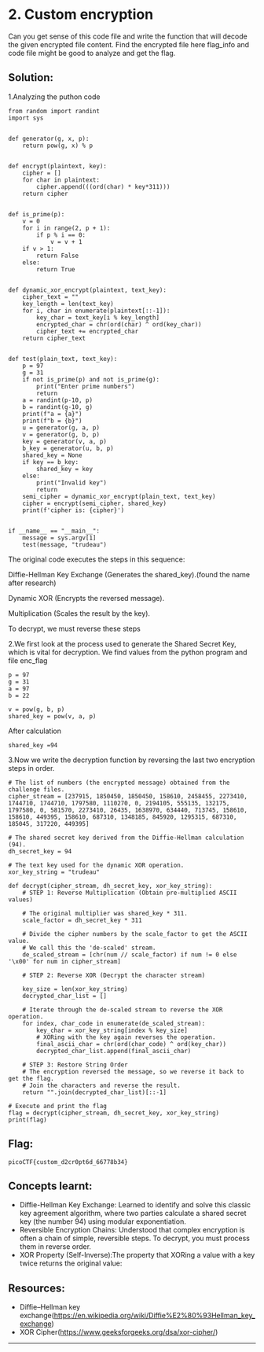 
# 2. Custom encryption

Can you get sense of this code file and write the function that will decode the given encrypted file content.
Find the encrypted file here flag_info and code file might be good to analyze and get the flag.

## Solution:
1.Analyzing the puthon code
```
from random import randint
import sys


def generator(g, x, p):
    return pow(g, x) % p


def encrypt(plaintext, key):
    cipher = []
    for char in plaintext:
        cipher.append(((ord(char) * key*311)))
    return cipher


def is_prime(p):
    v = 0
    for i in range(2, p + 1):
        if p % i == 0:
            v = v + 1
    if v > 1:
        return False
    else:
        return True


def dynamic_xor_encrypt(plaintext, text_key):
    cipher_text = ""
    key_length = len(text_key)
    for i, char in enumerate(plaintext[::-1]):
        key_char = text_key[i % key_length]
        encrypted_char = chr(ord(char) ^ ord(key_char))
        cipher_text += encrypted_char
    return cipher_text


def test(plain_text, text_key):
    p = 97
    g = 31
    if not is_prime(p) and not is_prime(g):
        print("Enter prime numbers")
        return
    a = randint(p-10, p)
    b = randint(g-10, g)
    print(f"a = {a}")
    print(f"b = {b}")
    u = generator(g, a, p)
    v = generator(g, b, p)
    key = generator(v, a, p)
    b_key = generator(u, b, p)
    shared_key = None
    if key == b_key:
        shared_key = key
    else:
        print("Invalid key")
        return
    semi_cipher = dynamic_xor_encrypt(plain_text, text_key)
    cipher = encrypt(semi_cipher, shared_key)
    print(f'cipher is: {cipher}')


if __name__ == "__main__":
    message = sys.argv[1]
    test(message, "trudeau")

```
The original code executes the steps in this sequence:

Diffie-Hellman Key Exchange (Generates the shared_key).(found the name after research)<br>

Dynamic XOR (Encrypts the reversed message).<br>

Multiplication (Scales the result by the key).<br>

To decrypt, we must reverse these steps

2.We first look at the process used to generate the Shared Secret Key, which is vital for decryption.
We find values from the python program and file enc_flag
```
p = 97
g = 31
a = 97
b = 22

v = pow(g, b, p) 
shared_key = pow(v, a, p)
```
After calculation
```
shared_key =94
```
3.Now we write the decryption function by reversing the last two encryption steps in order.
```
# The list of numbers (the encrypted message) obtained from the challenge files.
cipher_stream = [237915, 1850450, 1850450, 158610, 2458455, 2273410, 1744710, 1744710, 1797580, 1110270, 0, 2194105, 555135, 132175, 1797580, 0, 581570, 2273410, 26435, 1638970, 634440, 713745, 158610, 158610, 449395, 158610, 687310, 1348185, 845920, 1295315, 687310, 185045, 317220, 449395]

# The shared secret key derived from the Diffie-Hellman calculation (94).
dh_secret_key = 94

# The text key used for the dynamic XOR operation.
xor_key_string = "trudeau"

def decrypt(cipher_stream, dh_secret_key, xor_key_string):
    # STEP 1: Reverse Multiplication (Obtain pre-multiplied ASCII values)
    
    # The original multiplier was shared_key * 311.
    scale_factor = dh_secret_key * 311
    
    # Divide the cipher numbers by the scale_factor to get the ASCII value.
    # We call this the 'de-scaled' stream.
    de_scaled_stream = [chr(num // scale_factor) if num != 0 else '\x00' for num in cipher_stream]
    
    # STEP 2: Reverse XOR (Decrypt the character stream)
    
    key_size = len(xor_key_string)
    decrypted_char_list = []
    
    # Iterate through the de-scaled stream to reverse the XOR operation.
    for index, char_code in enumerate(de_scaled_stream):
        key_char = xor_key_string[index % key_size]
        # XORing with the key again reverses the operation.
        final_ascii_char = chr(ord(char_code) ^ ord(key_char))
        decrypted_char_list.append(final_ascii_char)
        
    # STEP 3: Restore String Order
    # The encryption reversed the message, so we reverse it back to get the flag.
    # Join the characters and reverse the result.
    return "".join(decrypted_char_list)[::-1]

# Execute and print the flag
flag = decrypt(cipher_stream, dh_secret_key, xor_key_string)
print(flag)
```


## Flag:

```
picoCTF{custom_d2cr0pt6d_66778b34}
```

## Concepts learnt:


- Diffie-Hellman Key Exchange: Learned to identify and solve this classic key agreement algorithm, where two parties calculate a shared secret key (the number 94) using modular exponentiation.
- Reversible Encryption Chains: Understood that complex encryption is often a chain of simple, reversible steps. To decrypt, you must process them in reverse order.
- XOR Property (Self-Inverse):The property that XORing a value with a key twice returns the original value:


## Resources:
- Diffie–Hellman key exchange(https://en.wikipedia.org/wiki/Diffie%E2%80%93Hellman_key_exchange)
- XOR Cipher(https://www.geeksforgeeks.org/dsa/xor-cipher/)

***

